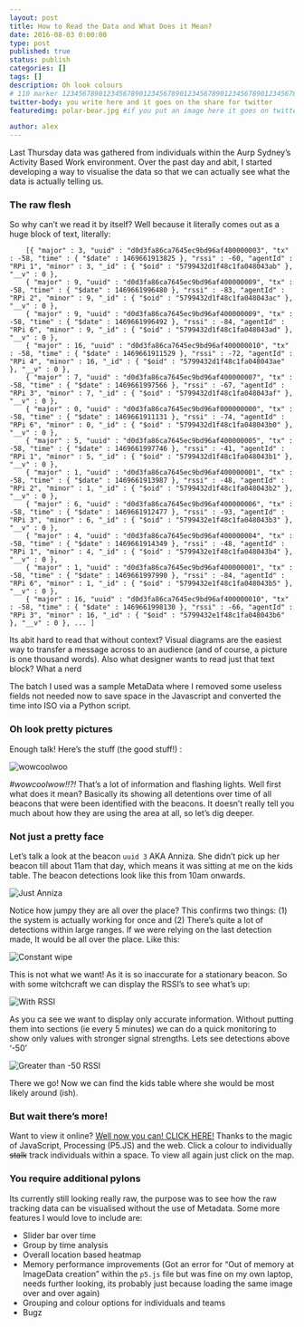 ```yaml
---
layout: post
title: How to Read the Data and What Does it Mean?
date: 2016-08-03 0:00:00
type: post
published: true
status: publish
categories: []
tags: []
description: Oh look colours
# 110 marker 1234567890123456789012345678901234567890123456789012345678901234567890123456789012345678901234567890123456789
twitter-body: you write here and it goes on the share for twitter
featuredimg: polar-bear.jpg #if you put an image here it goes on twitter too

author: alex
---
```


Last Thursday data was gathered from individuals within the Aurp Sydney’s Activity Based Work environment. Over the past day and abit, I started developing a way to visualise the data so that we can actually see what the data is actually telling us.

### The raw flesh

So why can’t we read it by itself? Well because it literally comes out as a huge block of text, literally:

        [{ "major" : 3, "uuid" : "d0d3fa86ca7645ec9bd96af400000003", "tx" : -58, "time" : { "$date" : 1469661913825 }, "rssi" : -60, "agentId" : "RPi 1", "minor" : 3, "_id" : { "$oid" : "5799432d1f48c1fa048043ab" }, "__v" : 0 },
        { "major" : 9, "uuid" : "d0d3fa86ca7645ec9bd96af400000009", "tx" : -58, "time" : { "$date" : 1469661996480 }, "rssi" : -83, "agentId" : "RPi 2", "minor" : 9, "_id" : { "$oid" : "5799432d1f48c1fa048043ac" }, "__v" : 0 },
        { "major" : 9, "uuid" : "d0d3fa86ca7645ec9bd96af400000009", "tx" : -58, "time" : { "$date" : 1469661996492 }, "rssi" : -84, "agentId" : "RPi 6", "minor" : 9, "_id" : { "$oid" : "5799432d1f48c1fa048043ad" }, "__v" : 0 },
        { "major" : 16, "uuid" : "d0d3fa86ca7645ec9bd96af400000010", "tx" : -58, "time" : { "$date" : 1469661911529 }, "rssi" : -72, "agentId" : "RPi 4", "minor" : 16, "_id" : { "$oid" : "5799432d1f48c1fa048043ae" }, "__v" : 0 },
        { "major" : 7, "uuid" : "d0d3fa86ca7645ec9bd96af400000007", "tx" : -58, "time" : { "$date" : 1469661997566 }, "rssi" : -67, "agentId" : "RPi 3", "minor" : 7, "_id" : { "$oid" : "5799432d1f48c1fa048043af" }, "__v" : 0 },
        { "major" : 0, "uuid" : "d0d3fa86ca7645ec9bd96af000000000", "tx" : -58, "time" : { "$date" : 1469661911131 }, "rssi" : -74, "agentId" : "RPi 6", "minor" : 0, "_id" : { "$oid" : "5799432d1f48c1fa048043b0" }, "__v" : 0 },
        { "major" : 5, "uuid" : "d0d3fa86ca7645ec9bd96af400000005", "tx" : -58, "time" : { "$date" : 1469661997746 }, "rssi" : -41, "agentId" : "RPi 1", "minor" : 5, "_id" : { "$oid" : "5799432d1f48c1fa048043b1" }, "__v" : 0 },
        { "major" : 1, "uuid" : "d0d3fa86ca7645ec9bd96af400000001", "tx" : -58, "time" : { "$date" : 1469661913987 }, "rssi" : -48, "agentId" : "RPi 2", "minor" : 1, "_id" : { "$oid" : "5799432d1f48c1fa048043b2" }, "__v" : 0 },
        { "major" : 6, "uuid" : "d0d3fa86ca7645ec9bd96af400000006", "tx" : -58, "time" : { "$date" : 1469661912477 }, "rssi" : -93, "agentId" : "RPi 3", "minor" : 6, "_id" : { "$oid" : "5799432e1f48c1fa048043b3" }, "__v" : 0 },
        { "major" : 4, "uuid" : "d0d3fa86ca7645ec9bd96af400000004", "tx" : -58, "time" : { "$date" : 1469661914349 }, "rssi" : -48, "agentId" : "RPi 1", "minor" : 4, "_id" : { "$oid" : "5799432e1f48c1fa048043b4" }, "__v" : 0 },
        { "major" : 1, "uuid" : "d0d3fa86ca7645ec9bd96af400000001", "tx" : -58, "time" : { "$date" : 1469661997990 }, "rssi" : -84, "agentId" : "RPi 6", "minor" : 1, "_id" : { "$oid" : "5799432e1f48c1fa048043b5" }, "__v" : 0 },
        { "major" : 16, "uuid" : "d0d3fa86ca7645ec9bd96af400000010", "tx" : -58, "time" : { "$date" : 1469661998130 }, "rssi" : -66, "agentId" : "RPi 3", "minor" : 16, "_id" : { "$oid" : "5799432e1f48c1fa048043b6" }, "__v" : 0 }, ... ]

Its abit hard to read that without context? Visual diagrams are the easiest way to transfer a message across to an audience (and of course, a picture is one thousand words). Also what designer wants to read just that text block? What a nerd

The batch I used was a sample MetaData where I removed some useless fields not needed now to save space in the Javascript and converted the time into ISO via a Python script.

### Oh look pretty pictures

Enough talk! Here’s the stuff (the good stuff!) :

![wowcoolwoo]( https://i.gyazo.com/98b37cc2d6804c9f5588dce90c5a8a2c.gif)

*#wowcoolwow!!?!* That’s a lot of information and flashing lights. Well first what does it mean? Basically its showing all detentions over time of all beacons that were been identified with the beacons. It doesn’t really tell you much about how they are using the area at all, so let’s dig deeper.

### Not just a pretty face

Let’s talk a look at the beacon `uuid 3` AKA Anniza. She didn’t pick up her beacon till about 11am that day, which means it was sitting at me on the kids table. The beacon detections look like this from 10am onwards. 

![Just Anniza](https://i.gyazo.com/4608bdb5d8448b032423e7134b3ade3f.gif)

Notice how jumpy they are all over the place? This confirms two things: (1) the system is actually working for once and (2) There’s quite a lot of detections within large ranges. If we were relying on the last detection made, It would be all over the place. Like this:

![Constant wipe]()

This is not what we want! As it is so inaccurate for a stationary beacon. So with some witchcraft we can display the RSSI’s to see what’s up:

![With RSSI](https://i.gyazo.com/546018e0e22efe757072b4b1c113770d.gif)

As you ca see we want to display only accurate information. Without putting them into sections (ie every 5 minutes) we can do a quick monitoring to show only values with stronger signal strengths. Lets see detections above ‘-50’

![Greater than -50 RSSI](https://i.gyazo.com/99f0363dd95317e6d4bd89083f62eab6.gif)

There we go! Now we can find the kids table where she would be most likely around (ish).

### But wait there’s more!

Want to view it online? [Well now you can! CLICK HERE!]( https://tuksun.github.io/Test-Vis/) Thanks to the magic of JavaScript, Processing (P5.JS) and the web. Click a colour to individually <del>stalk</del> track individuals within a space. To view all again just click on the map.

### You require additional pylons

Its currently still looking really raw, the purpose was to see how the raw tracking data can be visualised without the use of Metadata. Some more features I would love to include are:

- Slider bar over time
- Group by time analysis
- Overall location based heatmap
- Memory performance improvements (Got an error for “Out of memory at ImageData creation” within the `p5.js` file but was fine on my own laptop, needs further looking, its probably just because loading the same image over and over again)
- Grouping and colour options for individuals and teams
- Bugz


